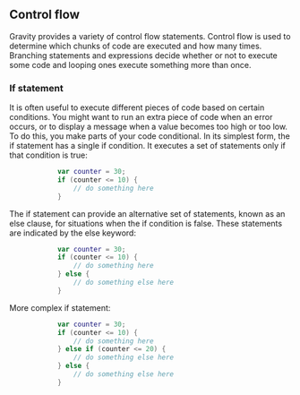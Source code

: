 ## Control flow

Gravity provides a variety of control flow statements. Control flow is used to determine which chunks of code are executed and how many times. Branching statements and expressions decide whether or not to execute some code and looping ones execute something more than once.

### If statement
It is often useful to execute different pieces of code based on certain conditions. You might want to run an extra piece of code when an error occurs, or to display a message when a value becomes too high or too low. To do this, you make parts of your code conditional. In its simplest form, the if statement has a single if condition. It executes a set of statements only if that condition is true:
```swift
			var counter = 30;
			if (counter <= 10) {
				// do something here
			}
```

The if statement can provide an alternative set of statements, known as an else clause, for situations when the if condition is false. These statements are indicated by the else keyword:
```swift
			var counter = 30;
			if (counter <= 10) {
				// do something here
			} else {
				// do something else here
			}
```

More complex if statement:
```swift
			var counter = 30;
			if (counter <= 10) {
				// do something here
			} else if (counter <= 20) {
				// do something else here
			} else {
				// do something else here
			}
```
